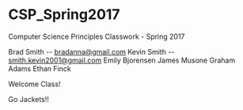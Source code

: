 # CSP_Spring2017
Computer Science Principles Classwork - Spring 2017

Brad Smith -- bradanna@gmail.com
Kevin Smith -- smith.kevin2001@gmail.com
Emily Bjorensen 
James Musone
Graham Adams
Ethan Finck

Welcome Class!

Go Jackets!!

